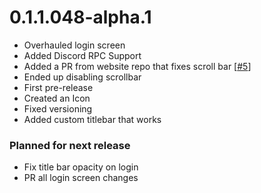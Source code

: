 # 0.1.1.048-alpha.1
* Overhauled login screen
* Added Discord RPC Support
* Added a PR from website repo that fixes scroll bar [[#5](https://github.com/Union-Chat/union-website/pull/5)]
* Ended up disabling scrollbar
* First pre-release
* Created an Icon
* Fixed versioning
* Added custom titlebar that works
### Planned for next release
* Fix title bar opacity on login
* PR all login screen changes
